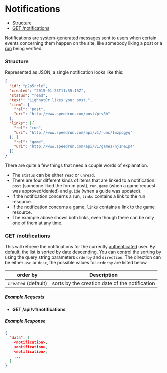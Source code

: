 # Notifications

* [Structure](#structure)
* [GET /notifications](#get-notifications)

Notifications are system-generated messages sent to [users](users.md) when certain events concerning
them happen on the site, like somebody liking a post or a [run](runs.md) being verified.

### Structure

Represented as JSON, a single notification looks like this:

```json
{
  "id": "p2p5rrle",
  "created": "2015-01-25T11:55:15Z",
  "status": "read",
  "text": "Lighnat0r likes your post.",
  "item": {
    "rel": "post",
    "uri": "http://www.speedrun.com/post/ptv8h"
  },
  "links": [{
    "rel": "run",
    "uri": "http://www.speedrun.com/api/v1/runs/1wzpqgyq"
  }, {
    "rel": "game",
    "uri": "http://www.speedrun.com/api/v1/games/nj1ne1p4"
  }]
}
```

There are quite a few things that need a couple words of explanation.

* The ``status`` can be either ``read`` or ``unread``.
* There are four different kinds of items that are linked to a notification: ``post`` (someone liked
  the forum post), ``run``, ``game`` (when a game request was approved/denied) and ``guide``
  (when a guide was updated).
* If the notification concerns a run, ``links`` contains a link to the run resource.
* If the notification concerns a game, ``links`` contains a link to the game resource.
* The example above shows both links, even though there can be only one of them at any time.

### GET /notifications

This will retrieve the notifications for the currently [authenticated](../authentication.md) user.
By default, the list is sorted by date descending. You can control the sorting by using the query
string parameters ``orderby`` and ``direction``. The direction can be either ``asc`` or ``desc``,
the possible values for ``orderby`` are listed below.

order by               | Description
---------------------- | ------------------------------------------------------------------
``created`` (default)  | sorts by the creation date of the notification

##### Example Requests

* **GET /api/v1/notifications**

##### Example Response

```json
{
  "data": [
    <notification>,
    <notification>,
    <notification>,
    ...
  ]
}
```

